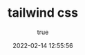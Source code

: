 ---
title: tailwind css
date: 2022-02-14 12:55:56
permalink: /frontend/ui/tailwind-css/
article: false
sidebar: false
pageButton: false
comment: false
prev: false
next: false
pageComponent: 
  name: Catalogue
  data: 
    path: tailwindcss
    imgUrl: /assets/img/postgraduate.svg
    description: 目录
author: 
  name: 诚城
  link: https://www.carveybunt.cn/user/profile/
---